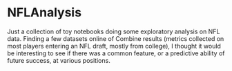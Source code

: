 # NFLAnalysis
Just a collection of toy notebooks doing some exploratory analysis on NFL data. Finding a few datasets online of Combine results (metrics collected on most players entering an NFL draft, mostly from college), I thought it would be interesting to see if there was a common feature, or a predictive ability of future success, at various positions.
